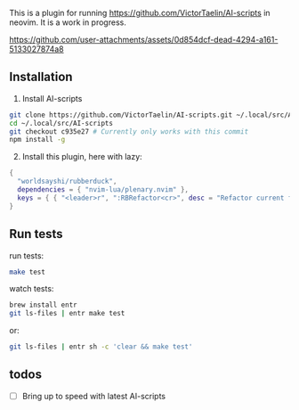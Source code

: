 
This is a plugin for running https://github.com/VictorTaelin/AI-scripts in neovim. It is a work in progress.

https://github.com/user-attachments/assets/0d854dcf-dead-4294-a161-5133027874a8

## Installation

1. Install AI-scripts
```bash
git clone https://github.com/VictorTaelin/AI-scripts.git ~/.local/src/AI-scripts
cd ~/.local/src/AI-scripts
git checkout c935e27 # Currently only works with this commit
npm install -g
```
2. Install this plugin, here with lazy:
```lua
{
  "worldsayshi/rubberduck",
  dependencies = { "nvim-lua/plenary.nvim" },
  keys = { { "<leader>r", ":RBRefactor<cr>", desc = "Refactor current file" } },
}
```


## Run tests

run tests:
```bash
make test
```
watch tests:
```bash
brew install entr
git ls-files | entr make test
```
or:
```bash
git ls-files | entr sh -c 'clear && make test'
```

## todos
- [ ] Bring up to speed with latest AI-scripts

